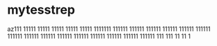 # mytesstrep
az111
11111
11111
11111
11111
11111
1111111
111111
111111
111111
111111
111111
111111
111111
111111
111111
111111
111111
111111
111111
111111
111111
111
111
11
11
1
